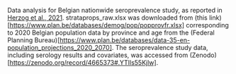 Data analysis for Belgian nationwide seroprevalence study, as reported in [Herzog et al., 2021](https://www.medrxiv.org/content/10.1101/2020.06.08.20125179v6). strataprops_raw.xlsx was downloaded from (this link)[https://www.plan.be/databases/demog/pop/popprovfr.xlsx] corresponding to 2020 Belgian population data by province and age from the (Federal Planning Bureau)[https://www.plan.be/databases/data-35-en-population_projections_2020_2070]. The seroprevalence study data, including serology results and covariates, was accessed from (Zenodo)[https://zenodo.org/record/4665373#.YTIls55Kjlw]. 

